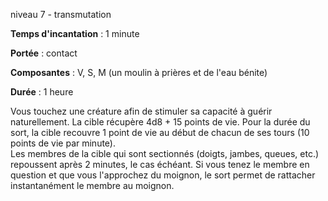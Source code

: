 niveau 7 - transmutation

**Temps d'incantation** : 1 minute

**Portée** : contact

**Composantes** : V, S, M (un moulin à prières et de l'eau bénite)

**Durée** : 1 heure

Vous touchez une créature afin de stimuler sa capacité à guérir naturellement. La cible récupère 4d8 + 15 points de vie. Pour la durée du sort, la cible recouvre 1 point de vie au début de chacun de ses tours (10 points de vie par minute).  
Les membres de la cible qui sont sectionnés (doigts, jambes, queues, etc.) repoussent après 2 minutes, le cas échéant. Si vous tenez le membre en question et que vous l'approchez du moignon, le sort permet de rattacher instantanément le membre au moignon.